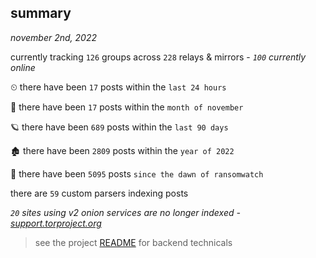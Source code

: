 
## summary
_november 2nd, 2022_

currently tracking `126` groups across `228` relays & mirrors - _`100` currently online_

⏲ there have been `17` posts within the `last 24 hours`

🦈 there have been `17` posts within the `month of november`

🪐 there have been `689` posts within the `last 90 days`

🏚 there have been `2809` posts within the `year of 2022`

🦕 there have been `5095` posts `since the dawn of ransomwatch`

there are `59` custom parsers indexing posts

_`20` sites using v2 onion services are no longer indexed - [support.torproject.org](https://support.torproject.org/onionservices/v2-deprecation/)_

> see the project [README](https://github.com/joshhighet/ransomwatch#ransomwatch--) for backend technicals
